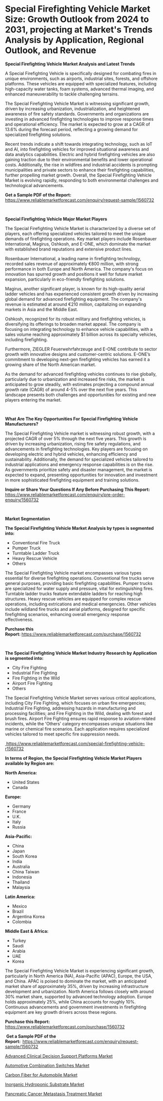 <p><h1>Special Firefighting Vehicle Market Size: Growth Outlook from 2024 to 2031, projecting at Market's Trends Analysis by Application, Regional Outlook, and Revenue</h1></p><p><strong>Special Firefighting Vehicle Market Analysis and Latest Trends</strong></p>
<p><p>A Special Firefighting Vehicle is specifically designed for combating fires in unique environments, such as airports, industrial sites, forests, and offshore platforms. These vehicles are equipped with specialized features, including high-capacity water tanks, foam systems, advanced thermal imaging, and enhanced maneuverability to tackle challenging terrains.</p><p>The Special Firefighting Vehicle Market is witnessing significant growth, driven by increasing urbanization, industrialization, and heightened awareness of fire safety standards. Governments and organizations are investing in advanced firefighting technologies to improve response times and operational efficiency. The market is expected to grow at a CAGR of 13.6% during the forecast period, reflecting a growing demand for specialized firefighting solutions.</p><p>Recent trends indicate a shift towards integrating technology, such as IoT and AI, into firefighting vehicles for improved situational awareness and data analytics capabilities. Electric and hybrid firefighting vehicles are also gaining traction due to their environmental benefits and lower operational costs. Additionally, the rise in wildfires and industrial accidents is prompting municipalities and private sectors to enhance their firefighting capabilities, further propelling market growth. Overall, the Special Firefighting Vehicle Market is evolving rapidly, responding to both environmental challenges and technological advancements.</p></p>
<p><strong>Get a Sample PDF of the Report:&nbsp;</strong> <a href="https://www.reliablemarketforecast.com/enquiry/request-sample/1560732?utm_campaign=1134&utm_medium=2&utm_source=Github&utm_content=ia&utm_term=03112024&utm_id=special-firefighting-vehicle">https://www.reliablemarketforecast.com/enquiry/request-sample/1560732</a></p>
<p>&nbsp;</p>
<p><strong>Special Firefighting Vehicle Major Market Players</strong></p>
<p><p>The Special Firefighting Vehicle Market is characterized by a diverse set of players, each offering specialized vehicles tailored to meet the unique demands of firefighting operations. Key market players include Rosenbauer International, Magirus, Oshkosh, and E-ONE, which dominate the market with established brand reputations and extensive product lines.</p><p>Rosenbauer International, a leading name in firefighting technology, recorded sales revenue of approximately €800 million, with strong performance in both Europe and North America. The company's focus on innovation has spurred growth and positions it well for future market expansion, particularly in eco-friendly firefighting solutions.</p><p>Magirus, another significant player, is known for its high-quality aerial ladder vehicles and has experienced consistent growth driven by increasing global demand for advanced firefighting equipment. The company's revenue is estimated at around €210 million, capitalizing on expanding markets in Asia and the Middle East.</p><p>Oshkosh, recognized for its robust military and firefighting vehicles, is diversifying its offerings to broaden market appeal. The company is focusing on integrating technology to enhance vehicle capabilities, with a sales volume reaching approximately $1 billion across its specialty vehicles, including firefighting.</p><p>Furthermore, ZIEGLER Feuerwehrfahrzeuge and E-ONE contribute to sector growth with innovative designs and customer-centric solutions. E-ONE’s commitment to developing next-gen firefighting vehicles has earned it a growing share of the North American market.</p><p>As the demand for advanced firefighting vehicles continues to rise globally, particularly due to urbanization and increased fire risks, the market is anticipated to grow steadily, with estimates projecting a compound annual growth rate (CAGR) of around 4-5% over the next five years. This landscape presents both challenges and opportunities for existing and new players entering the market.</p></p>
<p>&nbsp;</p>
<p><strong>What Are The Key Opportunities For Special Firefighting Vehicle Manufacturers?</strong></p>
<p><p>The Special Firefighting Vehicle market is witnessing robust growth, with a projected CAGR of over 5% through the next five years. This growth is driven by increasing urbanization, rising fire safety regulations, and advancements in firefighting technologies. Key players are focusing on developing electric and hybrid vehicles, enhancing efficiency and sustainability. Additionally, the demand for specialized vehicles tailored to industrial applications and emergency response capabilities is on the rise. As governments prioritize safety and disaster management, the market is expected to expand, presenting opportunities for innovation and investment in more sophisticated firefighting equipment and training solutions.</p></p>
<p><strong>Inquire or Share Your Questions If Any Before Purchasing This Report:</strong> <a href="https://www.reliablemarketforecast.com/enquiry/pre-order-enquiry/1560732?utm_campaign=1134&utm_medium=2&utm_source=Github&utm_content=ia&utm_term=03112024&utm_id=special-firefighting-vehicle">https://www.reliablemarketforecast.com/enquiry/pre-order-enquiry/1560732</a></p>
<p>&nbsp;</p>
<p><strong>Market Segmentation</strong></p>
<p><strong>The Special Firefighting Vehicle Market Analysis by types is segmented into:</strong></p>
<p><ul><li>Conventional Fire Truck</li><li>Pumper Truck</li><li>Turntable Ladder Truck</li><li>Heavy Rescue Vehicle</li><li>Others</li></ul></p>
<p><p>The Special Firefighting Vehicle market encompasses various types essential for diverse firefighting operations. Conventional fire trucks serve general purposes, providing basic firefighting capabilities. Pumper trucks are specialized for water supply and pressure, vital for extinguishing fires. Turntable ladder trucks feature extendable ladders for reaching high structures. Heavy rescue vehicles are equipped for complex rescue operations, including extrications and medical emergencies. Other vehicles include wildland fire trucks and aerial platforms, designed for specific firefighting scenarios, enhancing overall emergency response effectiveness.</p></p>
<p><strong>Purchase this Report:&nbsp;</strong><a href="https://www.reliablemarketforecast.com/purchase/1560732?utm_campaign=1134&utm_medium=2&utm_source=Github&utm_content=ia&utm_term=03112024&utm_id=special-firefighting-vehicle">https://www.reliablemarketforecast.com/purchase/1560732</a></p>
<p>&nbsp;</p>
<p><strong>The Special Firefighting Vehicle Market Industry Research by Application is segmented into:</strong></p>
<p><ul><li>City Fire Fighting</li><li>Industrial Fire Fighting</li><li>Fire Fighting in the Wild</li><li>Airport Fire Fighting</li><li>Others</li></ul></p>
<p><p>The Special Firefighting Vehicle Market serves various critical applications, including City Fire Fighting, which focuses on urban fire emergencies; Industrial Fire Fighting, addressing hazards in manufacturing and processing facilities; and Fire Fighting in the Wild, dealing with forest and brush fires. Airport Fire Fighting ensures rapid response to aviation-related incidents, while the 'Others' category encompasses unique situations like marine or chemical fire scenarios. Each application requires specialized vehicles tailored to meet specific fire suppression needs.</p></p>
<p><a href="https://www.reliablemarketforecast.com/special-firefighting-vehicle-r1560732?utm_campaign=1134&utm_medium=2&utm_source=Github&utm_content=ia&utm_term=03112024&utm_id=special-firefighting-vehicle">&nbsp;https://www.reliablemarketforecast.com/special-firefighting-vehicle-r1560732</a></p>
<p><strong>In terms of Region, the Special Firefighting Vehicle Market Players available by Region are:</strong></p>
<p>
    <p> <strong> North America: </strong>
        <ul>
            <li>United States</li>
            <li>Canada</li>
        </ul>
        </p> 
    <p> <strong> Europe: </strong>
        <ul>
            <li>Germany</li>
            <li>France</li>
            <li>U.K.</li>
            <li>Italy</li>
            <li>Russia</li>
        </ul>
        </p> 
    <p> <strong> Asia-Pacific: </strong>
        <ul>
            <li>China</li>
            <li>Japan</li>
            <li>South Korea</li>
            <li>India</li>
            <li>Australia</li>
            <li>China Taiwan</li>
            <li>Indonesia</li>
            <li>Thailand</li>
            <li>Malaysia</li>
        </ul>
        </p> 
    <p> <strong> Latin America: </strong>
        <ul>
            <li>Mexico</li>
            <li>Brazil</li>
            <li>Argentina Korea</li>
            <li>Colombia</li>
        </ul>
        </p> 
    <p> <strong> Middle East & Africa: </strong>
        <ul>
            <li>Turkey</li>
            <li>Saudi</li>
            <li>Arabia</li>
            <li>UAE</li>
            <li>Korea</li>
        </ul>
    </p>
    </p>
<p><p>The Special Firefighting Vehicle Market is experiencing significant growth, particularly in North America (NA), Asia-Pacific (APAC), Europe, the USA, and China. APAC is poised to dominate the market, with an anticipated market share of approximately 35%, driven by increasing infrastructure development and urbanization. North America follows closely with around 30% market share, supported by advanced technology adoption. Europe holds approximately 25%, while China accounts for roughly 10%. Continuous advancements and government investments in firefighting equipment are key growth drivers across these regions.</p></p>
<p><strong>Purchase this Report: </strong><a href="https://www.reliablemarketforecast.com/purchase/1560732?utm_campaign=1134&utm_medium=2&utm_source=Github&utm_content=ia&utm_term=03112024&utm_id=special-firefighting-vehicle">https://www.reliablemarketforecast.com/purchase/1560732</a></p>
<p>&nbsp;<strong>Get a Sample PDF of the Report:&nbsp;&nbsp;</strong><a href="https://www.reliablemarketforecast.com/enquiry/request-sample/1560732?utm_campaign=1134&utm_medium=2&utm_source=Github&utm_content=ia&utm_term=03112024&utm_id=special-firefighting-vehicle">https://www.reliablemarketforecast.com/enquiry/request-sample/1560732</a></p>
<p><strong></strong></p>
<p><p><a href="https://issuu.com/reportprime-2/docs/advanced-clinical-decision-support-_37e534f077e570?utm_campaign=1134&utm_medium=2&utm_source=Github&utm_content=ia&utm_term=03112024&utm_id=special-firefighting-vehicle">Advanced Clinical Decision Support Platforms Market</a></p><p><a href="https://github.com/karolinec5dqui/Market-Research-Report-List-1/blob/main/automotive-combination-switches-market.md?utm_campaign=1134&utm_medium=2&utm_source=Github&utm_content=ia&utm_term=03112024&utm_id=special-firefighting-vehicle">Automotive Combination Switches Market</a></p><p><a href="https://github.com/malika4dt4reta/Market-Research-Report-List-1/blob/main/carbon-fiber-for-automobile-market.md?utm_campaign=1134&utm_medium=2&utm_source=Github&utm_content=ia&utm_term=03112024&utm_id=special-firefighting-vehicle">Carbon Fiber for Automobile Market</a></p><p><a href="https://www.linkedin.com/pulse/inorganic-hydroponic-substrate-market-penetration-strategies-ptvrf?utm_campaign=1134&utm_medium=2&utm_source=Github&utm_content=ia&utm_term=03112024&utm_id=special-firefighting-vehicle">Inorganic Hydroponic Substrate Market</a></p><p><a href="https://issuu.com/reportprime-2/docs/pancreatic-cancer-metastasis-treatm_48a3c9ec3514ae?utm_campaign=1134&utm_medium=2&utm_source=Github&utm_content=ia&utm_term=03112024&utm_id=special-firefighting-vehicle">Pancreatic Cancer Metastasis Treatment Market</a></p></p>